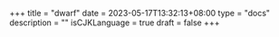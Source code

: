 +++
title = "dwarf"
date = 2023-05-17T13:32:13+08:00
type = "docs"
description = ""
isCJKLanguage = true
draft = false
+++